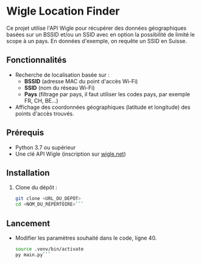 # Wigle Location Finder

Ce projet utilise l'API Wigle pour récupérer des données géographiques basées sur un BSSID et/ou un SSID avec en option la possibilité de limité le scope à un pays. En données d'exemple, on requête un SSID en Suisse.

## Fonctionnalités

- Recherche de localisation basée sur :
  - **BSSID** (adresse MAC du point d'accès Wi-Fi)
  - **SSID** (nom du réseau Wi-Fi)
  - **Pays** (filtrage par pays, il faut utiliser les codes pays, par exemple FR, CH, BE...)
- Affichage des coordonnées géographiques (latitude et longitude) des points d'accès trouvés.

## Prérequis

- Python 3.7 ou supérieur
- Une clé API Wigle (inscription sur [wigle.net](https://wigle.net/))

## Installation

1. Clone du dépôt :
   ```bash
   git clone <URL_DU_DÉPÔT>
   cd <NOM_DU_RÉPERTOIRE>```

## Lancement
- Modifier les paramètres souhaité dans le code, ligne 40.
   ```bash
   source .venv/bin/activate
   py main.py```
